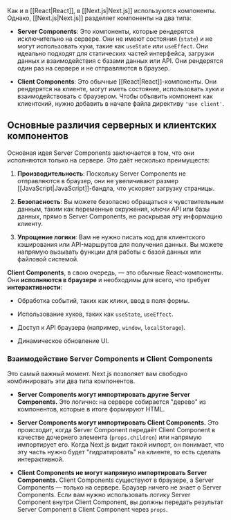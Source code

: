Как и в [[React|React]], в [[Next.js|Next.js]] используются компоненты. Однако, [[Next.js|Next.js]] разделяет компоненты на два типа:

- **Server Components**: Это компоненты, которые рендерятся исключительно на сервере. Они не имеют состояния (`state`) и не могут использовать хуки, такие как `useState` или `useEffect`. Они идеально подходят для статических частей интерфейса, загрузки данных и взаимодействия с базами данных или API. Они рендерятся один раз на сервере и не отправляются в браузер.

- **Client Components**: Это обычные [[React|React]]-компоненты. Они рендерятся на клиенте, могут иметь состояние, использовать хуки и взаимодействовать с браузером. Чтобы объявить компонент как клиентский, нужно добавить в начале файла директиву `'use client'`.

## Основные различия серверных и клиентских компонентов

Основная идея Server Components заключается в том, что они исполняются только на сервере. Это даёт несколько преимуществ:

1. **Производительность**: Поскольку Server Components не отправляются в браузер, они не увеличивают размер [[JavaScript|JavaScript]]-бандла, что ускоряет загрузку страницы.
    
2. **Безопасность**: Вы можете безопасно обращаться к чувствительным данным, таким как переменные окружения, ключи API или базы данных, прямо в Server Components, не раскрывая эту информацию клиенту.
    
3. **Упрощение логики**: Вам не нужно писать код для клиентского кэширования или API-маршрутов для получения данных. Вы можете напрямую вызывать функции для работы с базой данных или файловой системой.
    

**Client Components**, в свою очередь, — это обычные React-компоненты. Они **исполняются в браузере** и необходимы для всего, что требует **интерактивности**:

- Обработка событий, таких как клики, ввод в поля формы.
    
- Использование хуков, таких как `useState`, `useEffect`.
    
- Доступ к API браузера (например, `window`, `localStorage`).
    
- Динамическое обновление UI.
    

### Взаимодействие Server Components и Client Components

Это самый важный момент. Next.js позволяет вам свободно комбинировать эти два типа компонентов.

- **Server Components могут импортировать другие Server Components.** Это логично: на сервере собирается "дерево" из компонентов, которые в итоге формируют HTML.
    
- **Server Components могут импортировать Client Components.** Это происходит, когда Server Component передаёт Client Component в качестве дочернего элемента (`props.children`) или напрямую импортирует его. Когда Next.js видит такой импорт, он понимает, что эту часть нужно будет "гидратировать" на клиенте, то есть сделать интерактивной.
    
- **Client Components не могут напрямую импортировать Server Components.** Client Components существуют в браузере, а Server Components — только на сервере. Браузер ничего не знает о Server Components. Если вам нужно использовать логику Server Component внутри Client Component, вы должны передать результат Server Component в Client Component через `props`.